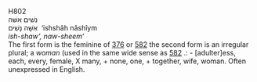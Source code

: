 <body>
  <p>H802<br>  נשׁים    אשּׁה  <br> אִשָּׁה  נָשִׁים  ‎  ‘ishshâh  nâshı̂ym  <br><i>ish-shaw‘,</i> <i>naw-sheem‘ </i><br>The first form is the feminine of <a href="h0376.htm">376</a> or <a href="h0582.htm">582</a>  the second form is an irregular plural; a <i>woman</i> (used in the same wide sense as <a href="h0582.htm">582</a> .: - [adulter]ess, each, every, female, X many, + none, one, + together, wife, woman. Often unexpressed in English.<br></p>
 </body>